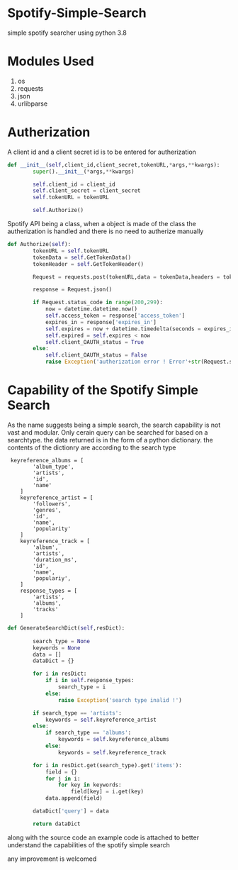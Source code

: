 # Spotify-Simple-Search

simple spotify searcher using python 3.8 

# Modules Used 
1. os
2. requests
3. json
4. urlibparse


# Autherization 

A client id and a client secret id is to be entered for autherization 
```python
def __init__(self,client_id,client_secret,tokenURL,*args,**kwargs):
        super().__init__(*args,**kwargs)

        self.client_id = client_id
        self.client_secret = client_secret
        self.tokenURL = tokenURL

        self.Authorize()
```

Spotify API being a class, when a object is made of the class the autherization is handled and there is no need to autherize manually 

```python
def Authorize(self):
        tokenURL = self.tokenURL
        tokenData = self.GetTokenData()
        tokenHeader = self.GetTokenHeader()

        Request = requests.post(tokenURL,data = tokenData,headers = tokenHeader)

        response = Request.json()

        if Request.status_code in range(200,299):
            now = datetime.datetime.now()
            self.access_token = response['access_token']
            expires_in = response['expires_in']
            self.expires = now + datetime.timedelta(seconds = expires_in)
            self.expired = self.expires < now
            self.client_OAUTH_status = True
        else:
            self.client_OAUTH_status = False
            raise Exception('autherization error ! Error'+str(Request.status_code))
```

# Capability of the Spotify Simple Search
As the name suggests being a simple search, the search capability is not vast and modular. Only cerain query can be searched for based on a searchtype. the data returned is in the form of a python dictionary. the contents of the dictionry are according to the search type 

```pyhton
 keyreference_albums = [
        'album_type',
        'artists',
        'id',
        'name'
    ]
    keyreference_artist = [
        'followers',
        'genres',
        'id',
        'name',
        'popularity'
    ]
    keyreference_track = [
        'album',
        'artists',
        'duration_ms',
        'id',
        'name',
        'populariy',
    ]
    response_types = [
        'artists',
        'albums',
        'tracks'
    ]
```

```python
def GenerateSearchDict(self,resDict):
        
        search_type = None
        keywords = None
        data = []
        dataDict = {}

        for i in resDict:
            if i in self.response_types:
                search_type = i
            else:
                raise Exception('search type inalid !')

        if search_type == 'artists':
            keywords = self.keyreference_artist
        else:
            if search_type == 'albums':
                keywords = self.keyreference_albums
            else:
                keywords = self.keyreference_track

        for i in resDict.get(search_type).get('items'):
            field = {}
            for j in i:
                for key in keywords:
                    field[key] = i.get(key)
            data.append(field)

        dataDict['query'] = data

        return dataDict
```
along with the source code an example code is attached to better understand the capabilities of the spotify simple search 

any improvement is welcomed 
